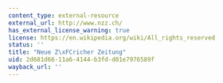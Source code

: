 ```yaml
---
content_type: external-resource
external_url: http://www.nzz.ch/
has_external_license_warning: true
license: https://en.wikipedia.org/wiki/All_rights_reserved
status: ''
title: "Neue Z\xFCricher Zeitung"
uid: 2d681d66-11a6-4144-b3fd-d01e7976589f
wayback_url: ''
---
```

